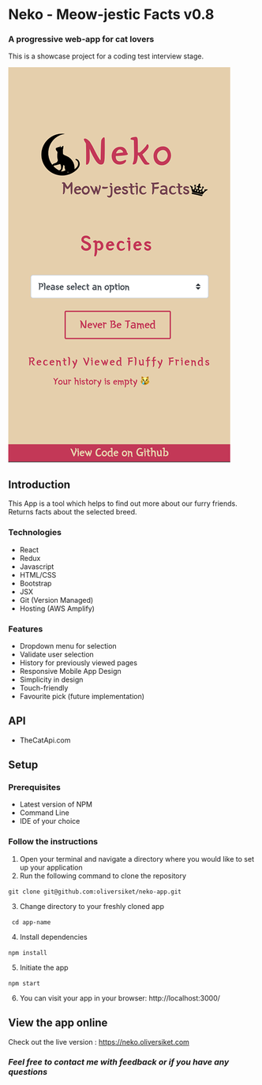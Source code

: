 # Neko - Meow-jestic Facts v0.8
### A progressive web-app for cat lovers

This is a showcase project for a coding test interview stage.

![app preview](./src/assets/app-preview.png)
## Introduction
This App is a tool which helps to find out more about our furry friends. Returns facts about the selected breed.

### Technologies
  * React
  * Redux
  * Javascript
  * HTML/CSS
  * Bootstrap
  * JSX
  * Git (Version Managed)
  * Hosting (AWS Amplify)

### Features
  * Dropdown menu for selection
  * Validate user selection
  * History for previously viewed pages
  * Responsive Mobile App Design
  * Simplicity in design
  * Touch-friendly
  * Favourite pick (future implementation)

## API
  * TheCatApi.com

## Setup

### Prerequisites
  * Latest version of NPM
  * Command Line
  * IDE of your choice

### Follow the instructions

1. Open your terminal and navigate a directory where you would like to set up your application
2. Run the following command to clone the repository

```git clone git@github.com:oliversiket/neko-app.git```

3. Change directory to your freshly cloned app

``` cd app-name```

4. Install dependencies
 
``` npm install ```

5. Initiate the app

``` npm start ```

6. You can visit your app in your browser: http://localhost:3000/

## View the app online
Check out the live version : https://neko.oliversiket.com

### *Feel free to contact me with feedback or if you have any questions*
